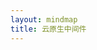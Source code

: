 ```yaml
---
layout: mindmap
title: 云原生中间件
---
```

<map version="1.0.1"><node CREATED="1720857942015" ID="ID_root" MODIFIED="1720857942015" TEXT="&#20113;&#21407;&#29983;&#20013;&#38388;&#20214;"><node CREATED="1720857942015" ID="ID_92cbc0697c837730" POSITION="right" MODIFIED="1720857942015" TEXT="Elastic Search"><node CREATED="1720857942015" ID="ID_0e88b0f26468869c" MODIFIED="1720857942015" TEXT="&#20498;&#25490;&#32034;&#24341;&#65288;inverted index&#65289;"><node CREATED="1720857942015" ID="ID_8d787b3fc1f351f0" MODIFIED="1720857942015" TEXT="&#29992;&#20110;&#25628;&#32034;"><node CREATED="1720857942015" ID="ID_e20e5cb489d7647f" MODIFIED="1720857942015" TEXT="term dictionary"><node CREATED="1720857942015" ID="ID_52020bc2c6cfe9cc" MODIFIED="1720857942015" TEXT="&#25991;&#26723;&#25286;&#20998;&#25104;&#35789;&#39033;&#65288;term&#65289;&#30340;&#32034;&#24341;"></node></node><node CREATED="1720857942015" ID="ID_9ad70ac20a93842b" MODIFIED="1720857942015" TEXT="posting list"><node CREATED="1720857942015" ID="ID_9d5548ad77f057c5" MODIFIED="1720857942015" TEXT="term&#23545;&#24212;&#30340;&#25991;&#26723;ID&#31561;&#20449;&#24687;&#30340;&#38598;&#21512;"></node></node></node></node><node CREATED="1720857942015" ID="ID_c94c1851d7bdd56f" MODIFIED="1720857942015" TEXT="term index"><node CREATED="1720857942015" ID="ID_15d027e660af486f" MODIFIED="1720857942015" TEXT="&#29992;&#20110;&#21152;&#36895;&#25628;&#32034;"><node CREATED="1720857942015" ID="ID_7e4bc99b55cc015a" MODIFIED="1720857942015" TEXT="&#25552;&#21462;&#35789;&#39033;&#30456;&#21516;&#30340;&#21069;&#32512;&#20449;&#24687;&#26500;&#24314;&#31934;&#31616;&#30340;&#30446;&#24405;&#26641;&#65292;&#33410;&#28857;&#34920;&#31034;&#20102;&#35789;&#39033;&#22312;&#30913;&#30424;&#20013;&#30340;&#20559;&#31227;&#37327;"></node><node CREATED="1720857942015" ID="ID_3eeec3d3de2be77c" MODIFIED="1720857942015" TEXT="&#20445;&#23384;&#22312;&#20869;&#23384;&#20013;&#65292;&#21152;&#36895;&#26597;&#35810;"></node></node></node><node CREATED="1720857942015" ID="ID_3ae7ecc22ebea4d7" MODIFIED="1720857942015" TEXT="stored fields"><node CREATED="1720857942015" ID="ID_536e14231dc0776f" MODIFIED="1720857942015" TEXT="&#23384;&#25918;&#25991;&#26723;&#21407;&#22987;&#20449;&#24687;"><node CREATED="1720857942015" ID="ID_05f0301c32755e32" MODIFIED="1720857942015" TEXT="&#34892;&#24335;&#23384;&#20648;&#32467;&#26500;"></node><node CREATED="1720857942015" ID="ID_d3e5ba27aa5d355f" MODIFIED="1720857942015" TEXT="&#29992;&#26469;&#23384;&#20648;&#25991;&#26723;ID&#23545;&#24212;&#30340;&#25991;&#26723;&#20869;&#23481;"></node></node></node><node CREATED="1720857942015" ID="ID_014438e384029492" MODIFIED="1720857942015" TEXT="doc values"><node CREATED="1720857942015" ID="ID_333709a477dc24d2" MODIFIED="1720857942015" TEXT="&#29992;&#20110;&#25490;&#24207;&#21644;&#32858;&#21512;"><node CREATED="1720857942015" ID="ID_bfab9e21fa9b6303" MODIFIED="1720857942015" TEXT="&#21015;&#24335;&#23384;&#20648;&#32467;&#26500;"></node><node CREATED="1720857942015" ID="ID_45587e75b84df0ae" MODIFIED="1720857942015" TEXT="&#38598;&#20013;&#23384;&#25918;&#25955;&#33853;&#22312;&#21508;&#20010;&#25991;&#26723;&#20013;&#30340;&#26576;&#20010;&#23383;&#27573;&#65292;&#19968;&#27425;&#24615;&#35835;&#21462;&#25490;&#24207;"></node></node></node><node CREATED="1720857942015" ID="ID_c6cf6cd8c896a090" MODIFIED="1720857942015" TEXT="segment"><node CREATED="1720857942015" ID="ID_ecb03328dc644b87" MODIFIED="1720857942015" TEXT="inverted index&#12289;term index&#12289;stored fields&#12289;&#21644;doc values&#26500;&#25104;segment"></node><node CREATED="1720857942015" ID="ID_98266331e5b273d5" MODIFIED="1720857942015" TEXT="&#20855;&#22791;&#23436;&#25972;&#25628;&#32034;&#21151;&#33021;&#30340;&#26368;&#23567;&#21333;&#20803;"></node><node CREATED="1720857942015" ID="ID_a2879ee827d0c9e6" MODIFIED="1720857942015" TEXT="segment&#29983;&#25104;&#21518;&#19981;&#33021;&#20462;&#25913;&#65292;&#22914;&#26524;&#26377;&#26032;&#30340;&#25968;&#25454;&#23384;&#20648;&#22312;&#26032;&#30340;segment"></node><node CREATED="1720857942016" ID="ID_a013b4df1ca51465" MODIFIED="1720857942016" TEXT="segment merging&#65288;&#27573;&#21512;&#24182;&#65289;"><node CREATED="1720857942016" ID="ID_f58d7dc5d6dc4206" MODIFIED="1720857942016" TEXT="&#19981;&#23450;&#26399;&#23558;&#23567;segment&#21512;&#24182;&#20026;&#22823;segment"></node></node></node><node CREATED="1720857942016" ID="ID_d6f3308d1a705683" MODIFIED="1720857942016" TEXT="lucence"><node CREATED="1720857942016" ID="ID_b683f0c5cc1e8256" MODIFIED="1720857942016" TEXT="&#22810;&#20010;segment&#26500;&#25104;&#19968;&#20010;&#21333;&#26426;&#25991;&#26412;&#26816;&#32034;&#24211;"></node></node><node CREATED="1720857942016" ID="ID_877d8f6be9f989ab" MODIFIED="1720857942016" TEXT="&#39640;&#24615;&#33021;"><node CREATED="1720857942016" ID="ID_3884bef633257c88" MODIFIED="1720857942016" TEXT="&#19981;&#21516;&#31867;&#22411;&#30340;&#25968;&#25454;&#20889;&#20837;&#21040;&#19981;&#21516;&#30340;lucence&#20013;"></node><node CREATED="1720857942016" ID="ID_bad72ccd3149150a" MODIFIED="1720857942016" TEXT="&#27599;&#20010;lucence&#25286;&#20998;&#25104;&#22810;&#20010;&#20998;&#29255;&#65288;shard&#65289;&#65292;&#19968;&#20010;&#20998;&#29255;&#23384;&#20648;&#22810;&#20010;index name"></node><node CREATED="1720857942016" ID="ID_2976b03f607fe792" MODIFIED="1720857942016" TEXT="&#27599;&#20010;&#20998;&#29255;&#30456;&#24403;&#20110;&#29420;&#31435;&#30340;lucence"></node></node><node CREATED="1720857942016" ID="ID_1d1465e630166e75" MODIFIED="1720857942016" TEXT="&#39640;&#25193;&#23637;&#24615;"><node CREATED="1720857942016" ID="ID_771f5568a287e6cc" MODIFIED="1720857942016" TEXT="&#20998;&#29255;&#37096;&#32626;&#22312;&#22810;&#21488;&#26426;&#22120;&#65288;node&#65289;&#19978;"></node></node><node CREATED="1720857942016" ID="ID_0664ce5c57c6fba6" MODIFIED="1720857942016" TEXT="&#39640;&#21487;&#29992;"><node CREATED="1720857942016" ID="ID_ca5daad3d85246ec" MODIFIED="1720857942016" TEXT="&#20998;&#29255;&#22686;&#21152;&#21103;&#26412;"><node CREATED="1720857942016" ID="ID_59aa3650fd815f54" MODIFIED="1720857942016" TEXT="primary shard"><node CREATED="1720857942016" ID="ID_51bac9b656a52e24" MODIFIED="1720857942016" TEXT="&#25968;&#25454;&#21516;&#27493;&#32473;&#21103;&#26412;&#20998;&#29255;"></node></node><node CREATED="1720857942016" ID="ID_acab99f62b5d6de7" MODIFIED="1720857942016" TEXT="replica shard"><node CREATED="1720857942016" ID="ID_8fb6832cb20adc3f" MODIFIED="1720857942016" TEXT="&#25552;&#20379;&#35835;&#25805;&#20316;"></node><node CREATED="1720857942016" ID="ID_1c1ec3fac49bc20f" MODIFIED="1720857942016" TEXT="&#20027;&#20998;&#29255;&#25346;&#20102;&#21464;&#25104;&#26032;&#30340;&#20027;&#20998;&#29255;"></node></node></node></node><node CREATED="1720857942016" ID="ID_3c14cc23008f69b8" MODIFIED="1720857942016" TEXT="node&#35282;&#33394;&#20998;&#21270;"><node CREATED="1720857942016" ID="ID_c7a237ed7487bb64" MODIFIED="1720857942016" TEXT="&#19981;&#21516;node&#36127;&#36131;&#19981;&#21516;&#21151;&#33021;"><node CREATED="1720857942016" ID="ID_6d99406a754039f9" MODIFIED="1720857942016" TEXT="master node"><node CREATED="1720857942016" ID="ID_b868478cdb47bf09" MODIFIED="1720857942016" TEXT="&#38598;&#32676;&#31649;&#29702;"></node></node><node CREATED="1720857942016" ID="ID_e0c9a3455780863a" MODIFIED="1720857942016" TEXT="data node"><node CREATED="1720857942016" ID="ID_e40a88c6280677dc" MODIFIED="1720857942016" TEXT="&#23384;&#20648;&#21644;&#31649;&#29702;&#25968;&#25454;"></node></node><node CREATED="1720857942016" ID="ID_7278729883ab8d55" MODIFIED="1720857942016" TEXT="coordinate node"><node CREATED="1720857942016" ID="ID_5f4fd113ef33a9a3" MODIFIED="1720857942016" TEXT="&#26597;&#35810;&#35831;&#27714;"></node></node></node></node><node CREATED="1720857942016" ID="ID_7701201f8b8ab3c0" MODIFIED="1720857942016" TEXT="&#21435;&#20013;&#24515;&#21270;"><node CREATED="1720857942016" ID="ID_b2afa2c3bdaa6586" MODIFIED="1720857942016" TEXT="&#22312;node&#20013;&#24341;&#20837;&#31867;&#20284;raft&#27169;&#22359;"></node><node CREATED="1720857942016" ID="ID_7b47216df3f298a9" MODIFIED="1720857942016" TEXT="&#33410;&#28857;&#38388;&#21516;&#27493;&#25968;&#25454;&#12289;&#36873;&#20027;&#12289;&#26597;&#30475;&#21035;&#30340;&#33410;&#28857;&#29366;&#24577;"></node></node><node CREATED="1720857942016" ID="ID_5a483322d766c3f3" MODIFIED="1720857942016" TEXT="es"><node CREATED="1720857942016" ID="ID_cb12e5504be1f583" MODIFIED="1720857942016" TEXT="&#23545;&#22806;&#25552;&#20379;http&#25509;&#21475;&#65292;&#23454;&#29616;&#25968;&#25454;&#30340;&#22686;&#21024;&#25913;&#26597;"></node><node CREATED="1720857942016" ID="ID_163b6dbc2071d569" MODIFIED="1720857942016" TEXT="&#20889;&#20837;&#35831;&#27714;&#27969;&#31243;"><node CREATED="1720857942016" ID="ID_adef4b783d3b237d" MODIFIED="1720857942016" TEXT="1. &#21457;&#36865;&#21040;&#21327;&#35843;&#33410;&#28857;&#65288;coordinate node&#65289;&#65292;&#36319;&#25454;hash&#36335;&#30001;&#21028;&#26029;&#25968;&#25454;&#20889;&#20837;&#21738;&#20010;data node&#20013;&#30340;&#20998;&#29255;"></node><node CREATED="1720857942016" ID="ID_9f66d86bd0ad40c0" MODIFIED="1720857942016" TEXT="2. &#25968;&#25454;&#20889;&#20837;&#20998;&#29255;&#20013;&#30340;lucence&#24211;&#20013;&#30340;segment"></node><node CREATED="1720857942016" ID="ID_11a5fafbf6bb56b1" MODIFIED="1720857942016" TEXT="3. &#23558;&#25968;&#25454;&#22266;&#21270;&#20026;&#20498;&#25490;&#32034;&#24341;&#21644;stored fields&#12289;doc value&#31561;&#22810;&#31181;&#32467;&#26500;"></node><node CREATED="1720857942016" ID="ID_0dd624a33e1fef59" MODIFIED="1720857942016" TEXT="4. &#20027;&#20998;&#29255;&#20889;&#23436;&#21518;&#21516;&#27493;&#32473;&#21103;&#26412;&#20998;&#29255;&#65292;&#21103;&#26412;&#20998;&#29255;&#20889;&#23436;&#21518;&#20027;&#20998;&#29255;&#20250;&#21709;&#24212;&#21327;&#35843;&#33410;&#28857;&#19968;&#20010;ack"></node><node CREATED="1720857942016" ID="ID_ad54a8e9150c336e" MODIFIED="1720857942016" TEXT="5. &#21327;&#35843;&#33410;&#28857;&#21709;&#24212;&#23458;&#25143;&#20889;&#20837;&#23436;&#25104;"></node></node><node CREATED="1720857942016" ID="ID_147443a1a2b03537" MODIFIED="1720857942016" TEXT="&#25628;&#32034;&#27969;&#31243;"><node CREATED="1720857942016" ID="ID_63a5bf20b82c4f34" MODIFIED="1720857942016" TEXT="&#26597;&#35810;&#38454;&#27573;&#65288;query phase&#65289;"><node CREATED="1720857942016" ID="ID_dd959c670a983438" MODIFIED="1720857942016" TEXT="1. &#35831;&#27714;&#21457;&#36865;&#21040;&#21327;&#35843;&#33410;&#28857;&#12290;&#36319;&#36827;index name&#20449;&#24687;&#26597;&#35810;&#21040;&#20998;&#29255;&#20449;&#24687;"></node><node CREATED="1720857942016" ID="ID_a97a37759a80525d" MODIFIED="1720857942016" TEXT="2. &#23558;&#35831;&#27714;&#36716;&#21457;&#21040;&#23545;&#24212;&#25968;&#25454;&#33410;&#28857;&#30340;&#20998;&#29255;&#19978;"></node><node CREATED="1720857942016" ID="ID_f4f6b23784d4adbb" MODIFIED="1720857942016" TEXT="3. lucence&#24211;&#24182;&#21457;&#25628;&#32034;&#22810;&#20010;segment&#65292;&#33719;&#21462;&#21040;&#25991;&#26723;id"></node><node CREATED="1720857942016" ID="ID_d4f2dc87431b610f" MODIFIED="1720857942016" TEXT="4. &#36319;&#36827;doc values&#33719;&#21462;&#25490;&#24207;&#20449;&#24687;&#65292;&#23558;&#32467;&#26524;&#32858;&#21512;&#36820;&#22238;&#32473;&#21327;&#35843;&#33410;&#28857;"></node><node CREATED="1720857942016" ID="ID_181100feffd5913e" MODIFIED="1720857942016" TEXT="5. &#21327;&#35843;&#33410;&#28857;&#23545;&#22810;&#20010;&#20998;&#29255;&#30340;&#32467;&#26524;&#36827;&#34892;&#25490;&#24207;&#32858;&#21512;"></node></node><node CREATED="1720857942016" ID="ID_72362f3c7c660fd3" MODIFIED="1720857942016" TEXT="&#33719;&#21462;&#38454;&#27573;&#65288;fetch phase&#65289;"><node CREATED="1720857942016" ID="ID_17e605589884e7db" MODIFIED="1720857942016" TEXT="1. &#21327;&#35843;&#33410;&#28857;&#36890;&#36807;&#25991;&#26723;ID&#20877;&#27425;&#35831;&#27714;&#25968;&#25454;&#33410;&#28857;&#20013;&#30340;&#20998;&#29255;"></node><node CREATED="1720857942016" ID="ID_540a5897a1f127e0" MODIFIED="1720857942016" TEXT="2. &#20998;&#29255;&#20013;&#30340;lucence&#24211;&#20250;&#20174;segment&#20869;&#30340;stored fields&#35835;&#20986;&#23436;&#25972;&#20869;&#23481;&#65292;&#36820;&#22238;&#32473;&#21327;&#35843;&#33410;&#28857;"></node><node CREATED="1720857942016" ID="ID_fed2063866489445" MODIFIED="1720857942016" TEXT="3. &#21327;&#35843;&#33410;&#28857;&#23558;&#26368;&#32456;&#25968;&#25454;&#36820;&#22238;&#32473;&#23458;&#25143;&#31471;"></node></node></node></node></node><node CREATED="1720857942016" ID="ID_c5b6155c48c99d6e" POSITION="right" MODIFIED="1720857942016" TEXT="k8s"><node CREATED="1720857942016" ID="ID_5dd976865ee08859" MODIFIED="1720857942016" TEXT="&#31616;&#20171;"><node CREATED="1720857942016" ID="ID_6f6a4ab200e62efa" MODIFIED="1720857942016" TEXT="&#20171;&#20110;&#24212;&#29992;&#26381;&#21153;&#21644;&#26381;&#21153;&#22120;&#20043;&#38388;&#65292;&#36890;&#36807;&#31574;&#30053;&#21327;&#35843;&#21644;&#31649;&#29702;&#22810;&#20010;&#24212;&#29992;&#26381;&#21153;"></node><node CREATED="1720857942016" ID="ID_dbc67db56f7c29ea" MODIFIED="1720857942016" TEXT="&#21487;&#20197;&#36890;&#36807;yaml&#25991;&#20214;&#37197;&#32622;&#23450;&#20041;&#24212;&#29992;&#30340;&#37096;&#32626;&#39034;&#24207;&#31561;&#20449;&#24687;&#65292;&#23454;&#29616;&#33258;&#21160;&#37096;&#32626;&#21644;&#25193;&#32553;&#23481;"></node></node><node CREATED="1720857942016" ID="ID_54943f54d1523de0" MODIFIED="1720857942016" TEXT="&#26550;&#26500;"><node CREATED="1720857942016" ID="ID_3f7491e3e59de070" MODIFIED="1720857942016" TEXT="&#20004;&#20010;&#37096;&#20998;"><node CREATED="1720857942016" ID="ID_416d27a368e2b5a0" MODIFIED="1720857942016" TEXT="&#25511;&#21046;&#24179;&#21488;&#65288;control plane&#65289;"><node CREATED="1720857942016" ID="ID_a5064785a9f629bf" MODIFIED="1720857942016" TEXT="api-server"><node CREATED="1720857942016" ID="ID_2a49856b9b853373" MODIFIED="1720857942016" TEXT="&#25552;&#20379;api&#25509;&#21475;&#31649;&#29702;node"></node></node><node CREATED="1720857942016" ID="ID_de4c02cb3f472efc" MODIFIED="1720857942016" TEXT="scheduler"><node CREATED="1720857942016" ID="ID_6e42082536becae0" MODIFIED="1720857942016" TEXT="&#21327;&#35843;&#26426;&#22120;&#36164;&#28304;&#21644;&#37096;&#32626;&#24212;&#29992;"></node></node><node CREATED="1720857942016" ID="ID_376adc37e60669c6" MODIFIED="1720857942016" TEXT="controller manager"><node CREATED="1720857942016" ID="ID_1d838d58c1431526" MODIFIED="1720857942016" TEXT="&#25511;&#21046;&#21019;&#24314;&#21644;&#20851;&#38381;&#26381;&#21153;"></node></node><node CREATED="1720857942016" ID="ID_e2270ee656b3629d" MODIFIED="1720857942016" TEXT="etcd"><node CREATED="1720857942016" ID="ID_9441b6cccfb3ccc4" MODIFIED="1720857942016" TEXT="&#23384;&#20648;&#30456;&#20851;&#30340;&#31649;&#29702;&#25968;&#25454;"></node></node></node><node CREATED="1720857942016" ID="ID_494d5400b3c9baa1" MODIFIED="1720857942016" TEXT="Node"><node CREATED="1720857942016" ID="ID_af368ff9c0f685ea" MODIFIED="1720857942016" TEXT="container image&#65288;&#21387;&#32553;&#21253;&#65289;"><node CREATED="1720857942016" ID="ID_7a062b16ab567499" MODIFIED="1720857942016" TEXT="&#24212;&#29992;&#20195;&#30721;"></node><node CREATED="1720857942016" ID="ID_1b10d00e97815039" MODIFIED="1720857942016" TEXT="&#31995;&#32479;&#29615;&#22659;"></node></node><node CREATED="1720857942016" ID="ID_bfa56913e6da86dc" MODIFIED="1720857942016" TEXT="container runtime"><node CREATED="1720857942016" ID="ID_44bed742f6117586" MODIFIED="1720857942016" TEXT="&#23481;&#22120;&#36816;&#34892;&#26102;&#32452;&#20214;"></node></node><node CREATED="1720857942016" ID="ID_9a267214e3b59501" MODIFIED="1720857942016" TEXT="pod"><node CREATED="1720857942016" ID="ID_fcecac6a8f517f2c" MODIFIED="1720857942016" TEXT="&#21253;&#21547;&#22810;&#20010;container"><node CREATED="1720857942016" ID="ID_a3587e116b45f639" MODIFIED="1720857942016" TEXT="&#27599;&#20010;&#24212;&#29992;&#26381;&#21153;&#37117;&#26159;&#19968;&#20010;container"></node><node CREATED="1720857942016" ID="ID_ce34ff4a589af271" MODIFIED="1720857942016" TEXT="&#21487;&#33021;&#20250;&#26377;&#26085;&#24535;&#25110;&#30417;&#25511;&#30340;container"></node></node><node CREATED="1720857942016" ID="ID_d736085a7f630ded" MODIFIED="1720857942016" TEXT="k8s&#20013;&#26368;&#23567;&#30340;&#35843;&#24230;&#21333;&#20301;"></node></node><node CREATED="1720857942016" ID="ID_ccbcb647f3fb80c2" MODIFIED="1720857942016" TEXT="kubelet"><node CREATED="1720857942016" ID="ID_4d48318b98650a43" MODIFIED="1720857942016" TEXT="&#31649;&#29702;&#21644;&#30417;&#25511;node"></node></node><node CREATED="1720857942016" ID="ID_7b6c462dbd5a9eba" MODIFIED="1720857942016" TEXT="kube proxy"><node CREATED="1720857942016" ID="ID_84c9fbb0373b8eb7" MODIFIED="1720857942016" TEXT="&#36127;&#36131;node&#30340;&#32593;&#32476;&#36890;&#20449;"></node></node></node></node><node CREATED="1720857942016" ID="ID_8a3c60aa547340d6" MODIFIED="1720857942016" TEXT="cluster"><node CREATED="1720857942016" ID="ID_338c949353ee95d8" MODIFIED="1720857942016" TEXT="&#25511;&#21046;&#24179;&#38754;&#21644;&#22810;&#20010;node&#20849;&#21516;&#26500;&#25104;&#38598;&#32676;"></node><node CREATED="1720857942016" ID="ID_6897f565f2079871" MODIFIED="1720857942016" TEXT="&#27979;&#35797;&#29615;&#22659;&#21644;&#29983;&#20135;&#29615;&#22659;&#21487;&#20197;&#22810;&#20010;cluster"></node></node><node CREATED="1720857942016" ID="ID_ec5be0dfd454b493" MODIFIED="1720857942016" TEXT="ingress&#25511;&#21046;&#22120;"><node CREATED="1720857942016" ID="ID_212a9d511b21feb3" MODIFIED="1720857942016" TEXT="&#20837;&#21475;&#25511;&#21046;&#22120;&#65292;&#25552;&#20379;&#19968;&#20010;&#20837;&#21475;&#35753;&#22806;&#37096;&#29992;&#25143;&#35775;&#38382;&#38598;&#32676;&#20869;&#37096;&#26381;&#21153;"></node></node><node CREATED="1720857942016" ID="ID_26af066cde02b54f" MODIFIED="1720857942016" TEXT="kubectl"><node CREATED="1720857942016" ID="ID_7bac90bb3837e75a" MODIFIED="1720857942016" TEXT="&#21629;&#20196;&#34892;&#24037;&#20855;"></node><node CREATED="1720857942016" ID="ID_e743acb9a90d2e67" MODIFIED="1720857942016" TEXT="&#35843;&#29992;&#21629;&#20196;&#25191;&#34892;k8s&#20869;&#37096;&#30340;api"></node></node></node><node CREATED="1720857942016" ID="ID_28e2785c5884815e" MODIFIED="1720857942016" TEXT="&#37096;&#32626;&#26381;&#21153;&#27969;&#31243;"><node CREATED="1720857942016" ID="ID_ca9a11bc45bd118e" MODIFIED="1720857942016" TEXT="1. &#32534;&#20889;yaml&#25991;&#20214;"><node CREATED="1720857942016" ID="ID_6c798619d053578c" MODIFIED="1720857942016" TEXT="&#23450;&#20041;pod&#29992;&#21040;&#21738;&#20123;&#38236;&#20687;&#65292;&#38656;&#35201;&#30340;cpu&#21644;&#20869;&#23384;&#20449;&#24687;"></node></node><node CREATED="1720857942016" ID="ID_10845fa96211a86e" MODIFIED="1720857942016" TEXT="2. &#20351;&#29992;kubectl&#21629;&#20196;&#34892;&#24037;&#20855;&#25191;&#34892;kubectl apply yaml&#65292;kubectl&#35299;&#26512;yaml&#24182;&#36890;&#36807;api&#21457;&#36865;&#32473;k8s"></node><node CREATED="1720857942016" ID="ID_b752031a3b64cf23" MODIFIED="1720857942016" TEXT="3. api server&#36319;&#36827;&#35831;&#27714;&#39537;&#20351;scheduler&#36890;&#36807;etcd&#25552;&#20379;&#30340;&#25968;&#25454;&#23547;&#25214;&#21512;&#36866;&#30340;node&#65292;&#20877;&#35753;controller manager&#25511;&#21046;node&#21019;&#24314;&#26381;&#21153;"></node><node CREATED="1720857942016" ID="ID_352056479e476b20" MODIFIED="1720857942016" TEXT="4. node&#20869;&#37096;&#30340;kubelet&#25910;&#21040;&#21629;&#20196;&#21518;&#22522;&#20110;container runtime&#25289;&#21462;&#38236;&#20687;&#21019;&#24314;&#23481;&#22120;&#65292;&#23436;&#25104;pod&#30340;&#21019;&#24314;"></node></node><node CREATED="1720857942016" ID="ID_df7453c9bc9804c2" MODIFIED="1720857942016" TEXT="&#35843;&#29992;&#26381;&#21153;&#27969;&#31243;"><node CREATED="1720857942016" ID="ID_aff3eec5a9d14c30" MODIFIED="1720857942016" TEXT="1. &#35831;&#27714;&#21040;&#36798;k8s&#38598;&#32676;&#30340;ingress&#25511;&#21046;&#22120;&#65292;&#28982;&#21518;&#36716;&#21457;&#21040;k8s&#20869;&#37096;&#26576;&#20010;node&#30340;kube proxy&#19978;"></node><node CREATED="1720857942016" ID="ID_e5593d6b62d9fe85" MODIFIED="1720857942016" TEXT="2.&amp;nbsp;kube proxy&#25214;&#21040;&#23545;&#24212;node&#20877;&#36716;&#21457;&#21040;&#23481;&#22120;&#20869;&#37096;&#26381;&#21153;&#20013;"></node><node CREATED="1720857942016" ID="ID_ae3ba524274b0b8b" MODIFIED="1720857942016" TEXT="3. &#22788;&#29702;&#32467;&#26524;&#21407;&#36335;&#36820;&#22238;"></node></node></node><node CREATED="1720857942016" ID="ID_5d80d69df1721a31" POSITION="right" MODIFIED="1720857942016" TEXT="Docker"></node><node CREATED="1720857942016" ID="ID_7dd62c0569a73f70" POSITION="right" MODIFIED="1720857942016" TEXT="kafka"><node CREATED="1720857942016" ID="ID_3504b8e3e3fd2b98" MODIFIED="1720857942016" TEXT="&#28040;&#24687;&#38431;&#21015;"><node CREATED="1720857942016" ID="ID_962e431d23bcd7a2" MODIFIED="1720857942016" TEXT="&#26412;&#36136;&#26159;&#38142;&#34920;"><node CREATED="1720857942016" ID="ID_84f7c2175d899e67" MODIFIED="1720857942016" TEXT="&#27599;&#20010;&#33410;&#28857;&#35760;&#24405;offset&#20449;&#24687;"></node></node></node><node CREATED="1720857942016" ID="ID_b98b43cc42c32871" MODIFIED="1720857942016" TEXT="&#35282;&#33394;"><node CREATED="1720857942016" ID="ID_f5a2a8d23eb3f1e8" MODIFIED="1720857942016" TEXT="&#29983;&#20135;&#32773;Producer"><node CREATED="1720857942016" ID="ID_793d51c43f6233d7" MODIFIED="1720857942016" TEXT="&#25903;&#25345;&#20107;&#21153;"><node CREATED="1720857942016" ID="ID_664f002d65f69265" MODIFIED="1720857942016" TEXT="&#21457;&#36865;&#22810;&#26465;&#28040;&#24687;&#65292;&#35201;&#20040;&#21516;&#26102;&#25104;&#21151;&#65292;&#35201;&#20040;&#21516;&#26102;&#22833;&#36133;"></node></node></node><node CREATED="1720857942016" ID="ID_9fdec1f2171119a3" MODIFIED="1720857942016" TEXT="&#28040;&#36153;&#32773;Consumer"><node CREATED="1720857942016" ID="ID_bd54290ae75f27b9" MODIFIED="1720857942016" TEXT="&#21487;&#20197;&#35843;&#25972;offset&#20174;&#26576;&#20010;&#28040;&#24687;&#24320;&#22987;&#28040;&#36153;"></node></node></node><node CREATED="1720857942016" ID="ID_b6027df4a7f0bf01" MODIFIED="1720857942016" TEXT="&#39640;&#24615;&#33021;"><node CREATED="1720857942016" ID="ID_2a592663a1eda846" MODIFIED="1720857942016" TEXT="&#22810;&#20010;&#29983;&#20135;&#32773;&#21644;&#22810;&#20010;&#28040;&#36153;&#32773;"></node><node CREATED="1720857942016" ID="ID_ada58ca35071d3b6" MODIFIED="1720857942016" TEXT="&#28040;&#24687;&#36827;&#34892;&#20998;&#31867;topic"><node CREATED="1720857942016" ID="ID_db508048aa81e0c7" MODIFIED="1720857942016" TEXT="&#26681;&#25454;topic&#26032;&#22686;&#38431;&#21015;&#25968;&#37327;"></node><node CREATED="1720857942016" ID="ID_94958eef9e37263a" MODIFIED="1720857942016" TEXT="&#29983;&#20135;&#32773;&#25353;&#29031;topic&#25237;&#36882;&#21040;&#19981;&#21516;&#30340;&#38431;&#21015;"></node><node CREATED="1720857942016" ID="ID_0c9ac843ca41f6af" MODIFIED="1720857942016" TEXT="&#28040;&#36153;&#32773;&#26681;&#25454;&#38656;&#35201;&#35746;&#38405;&#19981;&#21516;&#30340;topic"></node></node><node CREATED="1720857942016" ID="ID_c3997a52dbd0ae2e" MODIFIED="1720857942016" TEXT="&#38431;&#21015;&#25286;&#20998;&#22810;&#20010;partition&#20998;&#21306;"><node CREATED="1720857942016" ID="ID_d4459331a7daf405" MODIFIED="1720857942016" TEXT="&#27599;&#20010;&#28040;&#36153;&#32773;&#21487;&#20197;&#36127;&#36131;&#19968;&#20010;patition"></node><node CREATED="1720857942016" ID="ID_12bf8ad5580db972" MODIFIED="1720857942016" TEXT="partition&#23384;&#20648;&#23436;&#25972;&#28040;&#24687;"></node><node CREATED="1720857942016" ID="ID_848ac56548e64a15" MODIFIED="1720857942016" TEXT="&#22810;&#20010;segment&#32452;&#25104;"><node CREATED="1720857942016" ID="ID_a2fa2dac71880538" MODIFIED="1720857942016" TEXT="&#27599;&#20010;segement&#30456;&#24403;&#20110;&#19968;&#20010;&#23567;&#25991;&#20214;"></node><node CREATED="1720857942016" ID="ID_866e966af72025e4" MODIFIED="1720857942016" TEXT="&#27599;&#20010;segment&#39034;&#24207;&#20889;&#20837;"></node><node CREATED="1720857942016" ID="ID_153281ac4909191f" MODIFIED="1720857942016" TEXT="&#22914;&#26524;&#22810;&#20010;partition&#25110;&#32773;topic&#65292;&#23481;&#26131;&#36864;&#21270;&#20026;&#38543;&#26426;&#20889;"></node></node></node></node><node CREATED="1720857942016" ID="ID_622d036e9304505a" MODIFIED="1720857942016" TEXT="&#39640;&#25193;&#23637;"><node CREATED="1720857942016" ID="ID_2c31435fedc63ad4" MODIFIED="1720857942016" TEXT="&#37096;&#32626;&#22810;&#21488;&#26426;&#22120;broker&#19978;"><node CREATED="1720857942016" ID="ID_bdef261189509d5c" MODIFIED="1720857942016" TEXT="&#27599;&#20010;broker&#19978;&#26377;&#22810;&#20010;partition"></node></node></node><node CREATED="1720857942016" ID="ID_007c225140303e29" MODIFIED="1720857942016" TEXT="&#39640;&#21487;&#29992;"><node CREATED="1720857942016" ID="ID_51f4f4e26bc249cd" MODIFIED="1720857942016" TEXT="&#32473;partition&#22686;&#21152;&#21103;&#26412;replicas"><node CREATED="1720857942016" ID="ID_e678df5bfb08f008" MODIFIED="1720857942016" TEXT="leader&#65306; &#36127;&#36131;&#29983;&#20135;&#32773;&#21644;&#28040;&#36153;&#32773;&#30340;&#35835;&#20889;&#35831;&#27714;"></node><node CREATED="1720857942016" ID="ID_15b790e4535074a8" MODIFIED="1720857942016" TEXT="follower&#65306;&#21482;&#21516;&#27493;leader&#30340;&#28040;&#24687;"></node><node CREATED="1720857942016" ID="ID_dedf5932e05c961a" MODIFIED="1720857942016" TEXT="leader&#21644;follower&#37096;&#32626;&#22312;&#19981;&#21516;&#30340;broker"></node><node CREATED="1720857942016" ID="ID_572704e2e5da2098" MODIFIED="1720857942016" TEXT="&#36873;&#20030;leader&#26426;&#21046;"></node></node><node CREATED="1720857942016" ID="ID_eafe9dbb1ae8657e" MODIFIED="1720857942016" TEXT="&#25345;&#20037;&#21270;"><node CREATED="1720857942016" ID="ID_c616ff06fd9af8e2" MODIFIED="1720857942016" TEXT="&#25345;&#20037;&#21270;&#30913;&#30424;&#20013;"><node CREATED="1720857942016" ID="ID_f405aaecc398dc09" MODIFIED="1720857942016" TEXT="&#37325;&#21551;&#21518;&#20174;&#30913;&#30424;&#35835;&#21462;&#26381;&#21153;"></node></node><node CREATED="1720857942016" ID="ID_c64bcde5c7d0485c" MODIFIED="1720857942016" TEXT="retention policy"><node CREATED="1720857942016" ID="ID_eedee10f4203edf4" MODIFIED="1720857942016" TEXT="&#30913;&#30424;&#25968;&#25454;&#28120;&#27760;&#31574;&#30053;"></node></node></node></node><node CREATED="1720857942016" ID="ID_517f21770ff8acb2" MODIFIED="1720857942016" TEXT="&#28040;&#36153;&#32773;&#32452;consumer group"><node CREATED="1720857942016" ID="ID_54a62a7d9e0024c5" MODIFIED="1720857942016" TEXT="&#19981;&#21516;&#30340;&#28040;&#36153;&#32773;&#32452;&#32500;&#25252;&#33258;&#24049;&#30340;&#28040;&#36153;&#36827;&#24230;"></node></node><node CREATED="1720857942016" ID="ID_202ee33dbd06db6b" MODIFIED="1720857942016" TEXT="zookeeper"><node CREATED="1720857942016" ID="ID_c485c425bb1263a7" MODIFIED="1720857942016" TEXT="&#23450;&#26399;&#21644;broker&#36890;&#20449;&#65292;&#33719;&#21462;kafka&#38598;&#32676;&#29366;&#24577;"></node><node CREATED="1720857942016" ID="ID_132e7e9a330964a2" MODIFIED="1720857942016" TEXT="&#32500;&#25252;&#32452;&#20214;&#29366;&#24577;"></node><node CREATED="1720857942016" ID="ID_85f9cadb3ab1becb" MODIFIED="1720857942016" TEXT="2.8.0&#21518;&#25903;&#25345;&#31227;&#38500;&#65292;&#26367;&#25442;&#20026;&#19968;&#33268;&#24615;&#31639;&#27861;raft"><node CREATED="1720857942016" ID="ID_f50e19b9e3ed0bbd" MODIFIED="1720857942016" TEXT="Kraft&#25110;Quorum&#27169;&#24335;"></node></node></node><node CREATED="1720857942016" ID="ID_db7335fffcb5d211" MODIFIED="1720857942016" TEXT="&#24212;&#29992;&#22330;&#26223;"><node CREATED="1720857942016" ID="ID_7c1885e12160e0d0" MODIFIED="1720857942016" TEXT="&#27969;&#37327;&#21066;&#23792;&#22635;&#35895;"></node><node CREATED="1720857942016" ID="ID_6dc74d231521d601" MODIFIED="1720857942016" TEXT="&#31186;&#26432;&#27963;&#21160;"></node><node CREATED="1720857942016" ID="ID_8822e8f52221c32d" MODIFIED="1720857942016" TEXT="&#22823;&#25968;&#25454;&#21644;&#26085;&#24535;&#30340;&#24322;&#26500;&#21516;&#27493;"></node></node></node><node CREATED="1720857942016" ID="ID_4cb333da961588ad" POSITION="right" MODIFIED="1720857942016" TEXT="rocketMQ"><node CREATED="1720857942016" ID="ID_4b5c263c608e8bf4" MODIFIED="1720857942016" TEXT="&#22269;&#20135;&#33258;&#30740;&#28040;&#24687;&#38431;&#21015;&#65292;Apache&#39030;&#32423;&#39033;&#30446;"></node><node CREATED="1720857942016" ID="ID_476ae40a32a2cdcd" MODIFIED="1720857942016" TEXT="&#21644;kafka&#30340;&#21306;&#21035;"><node CREATED="1720857942016" ID="ID_f812eaa2540ea880" MODIFIED="1720857942016" TEXT="&#35282;&#33394;"><node CREATED="1720857942016" ID="ID_ba24404bada984df" MODIFIED="1720857942016" TEXT="&#29983;&#20135;&#32773;Producer"></node><node CREATED="1720857942016" ID="ID_59ec90d3bd0de2c7" MODIFIED="1720857942016" TEXT="&#28040;&#36153;&#32773;Consumer"><node CREATED="1720857942016" ID="ID_07fb365dedef8b97" MODIFIED="1720857942016" TEXT="Broker&#20808;&#20174;Queue&#19978;&#35835;&#21462;&#21040;offset"></node><node CREATED="1720857942016" ID="ID_d8e970e9c84b9158" MODIFIED="1720857942016" TEXT="&#20877;&#20174;CommitLog&#35835;&#21462;&#23436;&#25972;&#20449;&#24687;"></node></node></node><node CREATED="1720857942016" ID="ID_327a755dfc1a398f" MODIFIED="1720857942016" TEXT="&#26550;&#26500;&#19978;&#20570;&#20102;&#20943;&#27861;"><node CREATED="1720857942016" ID="ID_b0468d2cba595c2a" MODIFIED="1720857942016" TEXT="&#21435;&#25481;zookeeper&#65292;&#26367;&#25442;&#20026;nameserver"></node><node CREATED="1720857942016" ID="ID_fbccba9464a0ab26" MODIFIED="1720857942016" TEXT="&#31616;&#21270;&#20998;&#21306;&#65292;&#26367;&#25442;&#20026;queue"><node CREATED="1720857942016" ID="ID_11e2348d9b69a713" MODIFIED="1720857942016" TEXT="&#21482;&#20445;&#23384;&#31616;&#35201;&#20449;&#24687;"><node CREATED="1720857942016" ID="ID_cdec247b94a3bd8c" MODIFIED="1720857942016" TEXT="&#28040;&#24687;&#20559;&#31227;offset"></node></node></node><node CREATED="1720857942016" ID="ID_eaf217e17ef70ebc" MODIFIED="1720857942016" TEXT="&#28040;&#24687;&#20445;&#23384;&#22312;CommitLog&#19978;"><node CREATED="1720857942016" ID="ID_27b7018daf611fbc" MODIFIED="1720857942016" TEXT="&#22810;&#20010;topic&#37324;&#30340;&#28040;&#24687;&#25968;&#25454;&#20889;&#20837;&#19968;&#20010;CommitLog"></node><node CREATED="1720857942016" ID="ID_a793bccc91f5b0b2" MODIFIED="1720857942016" TEXT="&#39034;&#24207;&#20889;&#65292;&#25552;&#21319;&#22810;topic&#19979;&#30340;&#20889;&#24615;&#33021;"></node></node><node CREATED="1720857942016" ID="ID_2da79b526c959448" MODIFIED="1720857942016" TEXT="&#20197;broker&#20026;&#21333;&#20301;&#21306;&#20998;&#20027;&#20174;&#21103;&#26412;"><node CREATED="1720857942016" ID="ID_161e2809741c75ad" MODIFIED="1720857942016" TEXT="&#20027;&#20174;&#21103;&#26412;&#21516;&#27493;&#19968;&#20010;CommitLog"></node></node></node><node CREATED="1720857942016" ID="ID_f31a4140e9e1ea1a" MODIFIED="1720857942016" TEXT="&#22312;&#21151;&#33021;&#19978;&#20570;&#20102;&#21152;&#27861;"><node CREATED="1720857942016" ID="ID_af21dc21c6d45e2d" MODIFIED="1720857942016" TEXT="&#28040;&#24687;&#36807;&#28388;"><node CREATED="1720857942016" ID="ID_79442a3625ad6359" MODIFIED="1720857942016" TEXT="&#23545;&#28040;&#24687;&#25171;tag"></node><node CREATED="1720857942016" ID="ID_923b91c187fec4ec" MODIFIED="1720857942016" TEXT="&#28040;&#36153;&#32773;&#38024;&#21487;&#20197;&#23545;tag&#36827;&#34892;&#28040;&#36153;"></node></node><node CREATED="1720857942016" ID="ID_afff1416cfb5a21f" MODIFIED="1720857942016" TEXT="&#25903;&#25345;&#20107;&#21153;"><node CREATED="1720857942016" ID="ID_39a0b54362759df4" MODIFIED="1720857942016" TEXT="&#25903;&#25345;&#33258;&#23450;&#20041;&#36923;&#36753;&#21644;&#21457;&#28040;&#24687;&#30340;&#20107;&#21153;"></node></node><node CREATED="1720857942016" ID="ID_e53bada236fb05bb" MODIFIED="1720857942016" TEXT="&#24310;&#26102;&#28040;&#24687;&#38431;&#21015;"></node><node CREATED="1720857942016" ID="ID_3458d8d3d8c38aca" MODIFIED="1720857942016" TEXT="&#27515;&#20449;&#38431;&#21015;"><node CREATED="1720857942016" ID="ID_fb511a834e2b4755" MODIFIED="1720857942016" TEXT="&#22810;&#27425;&#28040;&#36153;&#28040;&#24687;&#22833;&#36133;&#21518;&#21152;&#20837;&#21040;&#27515;&#20449;&#38431;&#21015;"></node></node><node CREATED="1720857942016" ID="ID_d3a5cb4523005236" MODIFIED="1720857942016" TEXT="&#28040;&#24687;&#22238;&#28335;"><node CREATED="1720857942016" ID="ID_93378ca2f5e16af9" MODIFIED="1720857942016" TEXT="&#25903;&#25345;&#35843;&#25972;offset"></node><node CREATED="1720857942016" ID="ID_90db55c11e140c1b" MODIFIED="1720857942016" TEXT="&#25903;&#25345;&#35843;&#25972;&#26102;&#38388;"></node></node></node></node><node CREATED="1720857942016" ID="ID_6ecccef6140a9221" MODIFIED="1720857942016" TEXT="&#24615;&#33021;"><node CREATED="1720857942016" ID="ID_ab639dc725629b73" MODIFIED="1720857942016" TEXT="&#22823;&#25968;&#25454;/&#25968;&#20179;&#19979;kafka&#24615;&#33021;&#26356;&#39640;"></node><node CREATED="1720857942016" ID="ID_26d6b9ababbd9bd7" MODIFIED="1720857942016" TEXT="&#23567;&#25968;&#25454;&#37327;&#19979;rocketMQ&#24212;&#29992;&#22330;&#26223;&#26356;&#38750;&#23500;"></node></node></node></node></map>